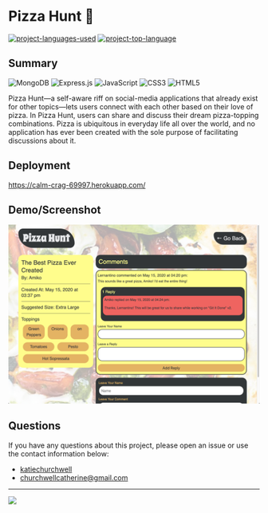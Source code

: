 # Pizza Hunt :pizza:

[![project-languages-used](https://img.shields.io/github/languages/count/katiechurchwell/pizza-hunt?color=important)](https://github.com/katiechurchwell/pizza-hunt)
[![project-top-language](https://img.shields.io/github/languages/top/katiechurchwell/pizza-hunt?color=blueviolet)](https://github.com/katiechurchwell/pizza-hunt)

## Summary

![MongoDB](https://img.shields.io/badge/MongoDB-%234ea94b.svg?style=flat&logo=mongodb&logoColor=white)
![Express.js](https://img.shields.io/badge/express.js-%23404d59.svg?style=flat&logo=express&logoColor=%2361DAFB)
![JavaScript](https://img.shields.io/badge/JavaScript_ES6-%23323330.svg?style=flat&logo=javascript&logoColor=%23F7DF1E)
![CSS3](https://img.shields.io/badge/css3-%231572B6.svg?style=flat&logo=css3&logoColor=white)
![HTML5](https://img.shields.io/badge/html5-%23E34F26.svg?style=flat&logo=html5&logoColor=white)

Pizza Hunt—a self-aware riff on social-media applications that already exist for other topics—lets users connect with each other based on their love of pizza. In Pizza Hunt, users can share and discuss their dream pizza-topping combinations. Pizza is ubiquitous in everyday life all over the world, and no application has ever been created with the sole purpose of facilitating discussions about it.

## Deployment
https://calm-crag-69997.herokuapp.com/
## Demo/Screenshot

![Screenshot of Pizza Hunt](./screenshot.png)

## Questions

If you have any questions about this project, please open an issue or use the contact information below:

- [katiechurchwell](https://www.github.com/katiechurchwell)
- [churchwellcatherine@gmail.com](mailto:churchwellcatherine@gmail.com)

---

![](https://img.shields.io/badge/license-MIT-blue)
